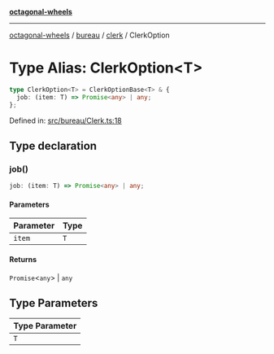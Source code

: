 [**octagonal-wheels**](../../../../../../README.md)

***

[octagonal-wheels](../../../../../../globals.md) / [bureau](../../../README.md) / [clerk](../README.md) / ClerkOption

# Type Alias: ClerkOption\<T\>

```ts
type ClerkOption<T> = ClerkOptionBase<T> & {
  job: (item: T) => Promise<any> | any;
};
```

Defined in: [src/bureau/Clerk.ts:18](https://github.com/vrtmrz/octagonal-wheels/blob/main/src/bureau/Clerk.ts#L18)

## Type declaration

### job()

```ts
job: (item: T) => Promise<any> | any;
```

#### Parameters

| Parameter | Type |
| ------ | ------ |
| `item` | `T` |

#### Returns

`Promise`\<`any`\> \| `any`

## Type Parameters

| Type Parameter |
| ------ |
| `T` |
